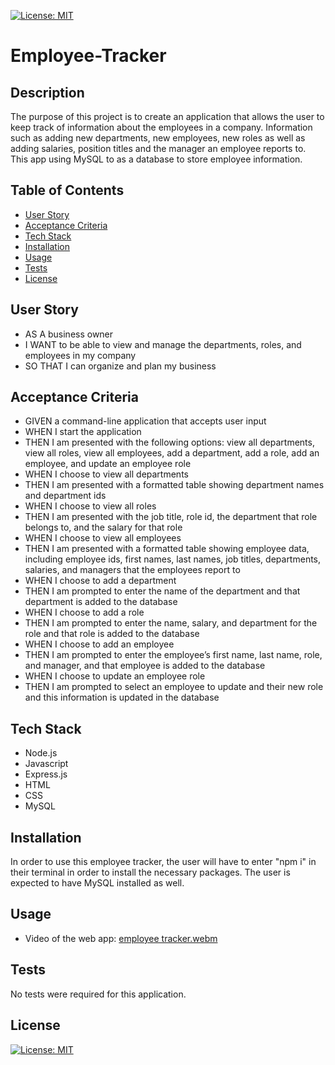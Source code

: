 [![License: MIT](https://img.shields.io/badge/License-MIT-blue.svg)](https://opensource.org/licenses/MIT)

# Employee-Tracker

## Description

The purpose of this project is to create an application that allows the user to keep track of information about the employees in a company. Information such as adding new departments, new employees, new roles as well as adding salaries, position titles and the manager an employee reports to. This app using MySQL to as a database to store employee information.  

## Table of Contents

- [User Story](#user-story)
- [Acceptance Criteria](#acceptance-criteria)
- [Tech Stack](#tech-stack)
- [Installation](#installation)
- [Usage](#usage)
- [Tests](#tests)
- [License](#license)

## **User Story**

- AS A business owner
- I WANT to be able to view and manage the departments, roles, and employees in my company
- SO THAT I can organize and plan my business

## **Acceptance Criteria**

- GIVEN a command-line application that accepts user input
- WHEN I start the application
- THEN I am presented with the following options: view all departments, view all roles, view all employees, add a department, add a role, add an employee, and update an employee role
- WHEN I choose to view all departments
- THEN I am presented with a formatted table showing department names and department ids
- WHEN I choose to view all roles
- THEN I am presented with the job title, role id, the department that role belongs to, and the salary for that role
- WHEN I choose to view all employees
- THEN I am presented with a formatted table showing employee data, including employee ids, first names, last names, job titles, departments, salaries, and managers that the employees report to
- WHEN I choose to add a department
- THEN I am prompted to enter the name of the department and that department is added to the database
- WHEN I choose to add a role
- THEN I am prompted to enter the name, salary, and department for the role and that role is added to the database
- WHEN I choose to add an employee
- THEN I am prompted to enter the employee’s first name, last name, role, and manager, and that employee is added to the database
- WHEN I choose to update an employee role
- THEN I am prompted to select an employee to update and their new role and this information is updated in the database

## Tech Stack

- Node.js
- Javascript
- Express.js
- HTML
- CSS
- MySQL

## Installation

In order to use this employee tracker, the user will have to enter "npm i" in their terminal in order to install the necessary packages. The user is expected to have MySQL installed as well. 

## Usage
 
- Video of the web app: 
[employee tracker.webm](https://user-images.githubusercontent.com/112015433/214361237-8857b793-33c8-4ad6-8e78-71a990504973.webm)


## Tests

No tests were required for this application.

## License
[![License: MIT](https://img.shields.io/badge/License-MIT-blue.svg)](https://opensource.org/licenses/MIT)


